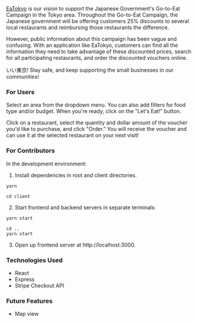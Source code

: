 <!-- <p align="center">
  <img width="300" src="./client/public/logo.png">
</p> -->

[EaTokyo](https://eatokyo.herokuapp.com/) is our vision to support the Japanese Government's Go-to-Eat Campaign in the Tokyo area. Throughout the Go-to-Eat Campaign, the Japanese government will be offering customers 25% discounts to several local restaurants and reimbursing those restaurants the difference. 

However, public information about this campaign has been vague and confusing. With an application like EaTokyo, customers can find all the information they need to take advantage of these discounted prices, search for all participating restaurants, and order the discounted vouchers online. 

いい東京! Stay safe, and keep supporting the small businesses in our communities! 

### For Users
Select an area from the dropdown menu. You can also add filters for food type and/or budget. When you're ready, click on the "Let's Eat!" button.

Click on a restaurant, select the quantity and dollar amount of the voucher you'd like to purchase, and click "Order." You will receive the voucher and can use it at the selected restaurant on your next visit!

### For Contributors
In the development environment:

1. Install dependencies in root and client directories.
```
yarn
```

```
cd client
```

2. Start frontend and backend servers in separate terminals:
```
yarn start
```
```
cd ..
yarn start
```
3. Open up frontend server at http://localhost:3000.

### Technologies Used
- React
- Express
- Stripe Checkout API

### Future Features
- Map view